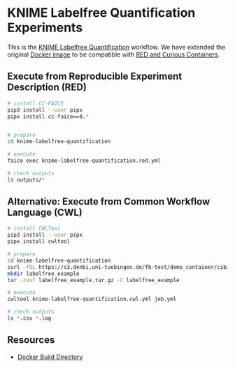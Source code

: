 # KNIME Labelfree Quantification Experiments

This is the [KNIME Labelfree Quantification](http://citar.eaas.uni-freiburg.de/citar-headless-client/?id=188b6194-ea68-4e59-88c2-61d652941e29#/container-landing-page) workflow. We have extended the original [Docker image](https://hub.docker.com/r/fbartusch/knime-labelfree-quantification) to be compatible with [RED and Curious Containers](https://www.curious-containers.cc).

## Execute from Reproducible Experiment Description (RED)

```bash
# install CC-FAICE
pip3 install --user pipx
pipx install cc-faice==8.*


# prepare
cd knime-labelfree-quantification

# execute
faice exec knime-labelfree-quantification.red.yml

# check outputs
ls outputs/*
```

## Alternative: Execute from Common Workflow Language (CWL)

```bash
# install CWLTool
pip3 install --user pipx
pipx install cwltool

# prepare
cd knime-labelfree-quantification
curl -fOL https://s3.denbi.uni-tuebingen.de/fb-test/demo_container/cibi_user_meeting_2018/labelfree_example.tar.gz
mkdir labelfree_example
tar -zxvf labelfree_example.tar.gz -C labelfree_example

# execute
cwltool knime-labelfree-quantification.cwl.yml job.yml

# check outputs
ls *.csv *.log
```

## Resources

* [Docker Build Directory](https://github.com/deep-projects/appliances/tree/master/knime-labelfree-quantification/0.2)
